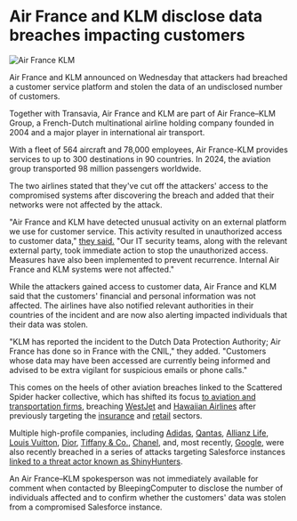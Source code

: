 # Air France and KLM disclose data breaches impacting customers

![Air France KLM](https://www.bleepstatic.com/content/hl-images/2025/08/07/AIRFRANCEKLM.jpg)

Air France and KLM announced on Wednesday that attackers had breached a customer service platform and stolen the data of an undisclosed number of customers.

Together with Transavia, Air France and KLM are part of Air France–KLM Group, a French-Dutch multinational airline holding company founded in 2004 and a major player in international air transport.

With a fleet of 564 aircraft and 78,000 employees, Air France-KLM provides services to up to 300 destinations in 90 countries. In 2024, the aviation group transported 98 million passengers worldwide.

The two airlines stated that they've cut off the attackers' access to the compromised systems after discovering the breach and added that their networks were not affected by the attack.

"Air France and KLM have detected unusual activity on an external platform we use for customer service. This activity resulted in unauthorized access to customer data," [they said.](https://nieuws.klm.com/klm-informeert-klanten-over-incident-met-persoonsgegevens/) "Our IT security teams, along with the relevant external party, took immediate action to stop the unauthorized access. Measures have also been implemented to prevent recurrence. Internal Air France and KLM systems were not affected."

While the attackers gained access to customer data, Air France and KLM said that the customers' financial and personal information was not affected. The airlines have also notified relevant authorities in their countries of the incident and are now also alerting impacted individuals that their data was stolen.

"KLM has reported the incident to the Dutch Data Protection Authority; Air France has done so in France with the CNIL," they added. "Customers whose data may have been accessed are currently being informed and advised to be extra vigilant for suspicious emails or phone calls."

This comes on the heels of other aviation breaches linked to the Scattered Spider hacker collective, which has shifted its focus [to aviation and transportation firms](https://www.bleepingcomputer.com/news/security/scattered-spider-hackers-shift-focus-to-aviation-transportation-firms/), breaching [WestJet](https://www.bleepingcomputer.com/news/security/westjet-investigates-cyberattack-disrupting-internal-systems/) and [Hawaiian Airlines](https://www.bleepingcomputer.com/news/security/hawaiian-airlines-discloses-cyberattack-flights-not-affected/) after previously targeting the [insurance](https://www.bleepingcomputer.com/news/security/google-warns-scattered-spider-hackers-now-target-us-insurance-companies/) and [retail](https://www.bleepingcomputer.com/tag/retail-store/) sectors.

Multiple high-profile companies, including [Adidas](https://www.bleepingcomputer.com/news/security/adidas-warns-of-data-breach-after-customer-service-provider-hack/), [Qantas](https://www.bleepingcomputer.com/news/security/qantas-confirms-data-breach-impacts-57-million-customers/), [Allianz Life](https://www.bleepingcomputer.com/news/security/allianz-life-confirms-data-breach-impacts-majority-of-14-million-customers/), [Louis Vuitton](https://www.bleepingcomputer.com/news/security/louis-vuitton-says-regional-data-breaches-tied-to-same-cyberattack/), [Dior](https://www.bleepingcomputer.com/news/security/fashion-giant-dior-discloses-cyberattack-warns-of-data-breach/), [Tiffany & Co.](https://www.chosun.com/english/industry-en/2025/05/26/ORM5MULB7NEM7EBUFVXHVLSB4A/), [Chanel](https://www.bleepingcomputer.com/news/security/fashion-giant-chanel-hit-in-wave-of-salesforce-data-theft-attacks/), and, most recently, [Google](https://www.bleepingcomputer.com/news/security/google-suffers-data-breach-in-ongoing-salesforce-data-theft-attacks/), were also recently breached in a series of attacks targeting Salesforce instances [linked to a threat actor known as ShinyHunters](https://www.bleepingcomputer.com/news/security/shinyhunters-behind-salesforce-data-theft-attacks-at-qantas-allianz-life-and-lvmh/).

An Air France–KLM spokesperson was not immediately available for comment when contacted by BleepingComputer to disclose the number of individuals affected and to confirm whether the customers' data was stolen from a compromised Salesforce instance.